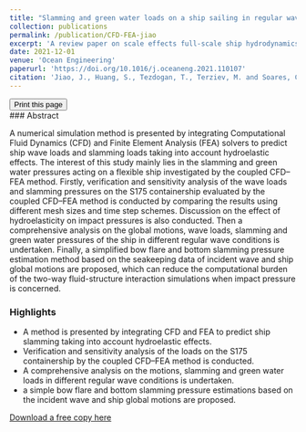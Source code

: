 ```yaml
---
title: "Slamming and green water loads on a ship sailing in regular waves predicted by a coupled CFD–FEA approach"
collection: publications
permalink: /publication/CFD-FEA-jiao
excerpt: 'A review paper on scale effects full-scale ship hydrodynamics.'
date: 2021-12-01
venue: 'Ocean Engineering'
paperurl: 'https://doi.org/10.1016/j.oceaneng.2021.110107'
citation: 'Jiao, J., Huang, S., Tezdogan, T., Terziev, M. and Soares, C.G., 2021. Slamming and green water loads on a ship sailing in regular waves predicted by a coupled CFD–FEA approach. Ocean Engineering, 241, p.110107.'
---
```

<div class="text-right">
<input type="button" value="Print this page" onClick="window.print()">
</div>
### Abstract

A numerical simulation method is presented by integrating Computational Fluid Dynamics (CFD) and Finite Element Analysis (FEA) solvers to predict ship wave loads and slamming loads taking into account hydroelastic effects. The interest of this study mainly lies in the slamming and green water pressures acting on a flexible ship investigated by the coupled CFD–FEA method. Firstly, verification and sensitivity analysis of the wave loads and slamming pressures on the S175 containership evaluated by the coupled CFD–FEA method is conducted by comparing the results using different mesh sizes and time step schemes. Discussion on the effect of hydroelasticity on impact pressures is also conducted. Then a comprehensive analysis on the global motions, wave loads, slamming and green water pressures of the ship in different regular wave conditions is undertaken. Finally, a simplified bow flare and bottom slamming pressure estimation method based on the seakeeping data of incident wave and ship global motions are proposed, which can reduce the computational burden of the two-way fluid-structure interaction simulations when impact pressure is concerned.

### Highlights

- A method is presented by integrating CFD and FEA to predict ship slamming taking into account hydroelastic effects.
- Verification and sensitivity analysis of the loads on the S175 containership by the coupled CFD–FEA method is conducted.
- A comprehensive analysis on the motions, slamming and green water loads in different regular wave conditions is undertaken.
- a simple bow flare and bottom slamming pressure estimations based on the incident wave and ship global motions are proposed.


[Download a free copy here](https://momchil-terziev.github.io/files/Jiao_etal_OE_2021_Slamming_and_green_water_loads_on_a_ship_sailing_in_regular_waves_predicted_by_a_coupled_CFD_FEA_approach.pdf)
